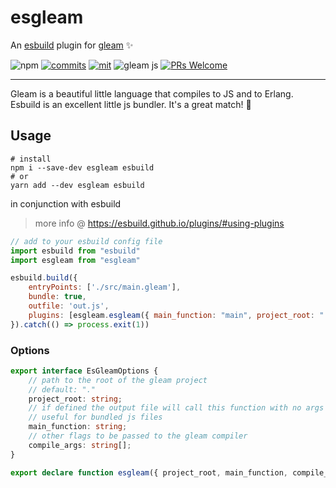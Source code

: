 # esgleam

An [esbuild](https://esbuild.github.io/) plugin for [gleam](gleam.run/) ✨

![npm](https://img.shields.io/npm/dt/esgleam)
[![commits](https://img.shields.io/github/last-commit/bwireman/esgleam)](https://github.com/bwireman/esgleam/commit/main)
[![mit](https://img.shields.io/github/license/bwireman/esgleam?color=brightgreen)](https://github.com/bwireman/esgleam/blob/main/LICENSE)
![gleam js](https://img.shields.io/badge/%20gleam%20%E2%9C%A8-js%20%F0%9F%8C%B8-pink)
[![PRs Welcome](https://img.shields.io/badge/PRs-welcome-brightgreen)](http://makeapullrequest.com)

---

Gleam is a beautiful little language that compiles to JS and to Erlang. Esbuild is an excellent little js bundler. It's a great match! 🌸

## Usage

```shell
# install
npm i --save-dev esgleam esbuild
# or
yarn add --dev esgleam esbuild
```

in conjunction with esbuild
> more info @ https://esbuild.github.io/plugins/#using-plugins

```javascript
// add to your esbuild config file
import esbuild from "esbuild"
import esgleam from "esgleam"

esbuild.build({
    entryPoints: ['./src/main.gleam'],
    bundle: true,
    outfile: 'out.js',
    plugins: [esgleam.esgleam({ main_function: "main", project_root: "." })],
}).catch(() => process.exit(1))
```

### Options

```typescript
export interface EsGleamOptions {
    // path to the root of the gleam project
    // default: "."
    project_root: string;
    // if defined the output file will call this function with no args
    // useful for bundled js files
    main_function: string;
    // other flags to be passed to the gleam compiler
    compile_args: string[];
}

export declare function esgleam({ project_root, main_function, compile_args }: EsGleamOptions): Plugin;
```

